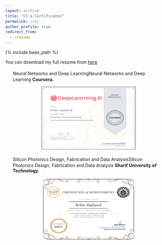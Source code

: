 ```yaml
---
layout: archive
title: "CV & Certificates"
permalink: /cv/
author_profile: true
redirect_from:
  - /resume
---
```


{% include base_path %}

You can download my full resume from [here](https://github.com/ErfanDejband/ErfanDejband.github.io/files/10553519/CV_Erfan_Dejband_latexe_.pdf)

<ul>
  <i class="fas fa-award" style="color:#FFD700;font-size:20px"></i>  Neural Networks and Deep LearningNeural Networks and Deep Learning <b> Coursera. </b>
  <p align="center">
  <img width="300" height="200" src="https://github.com/ErfanDejband/ErfanDejband.github.io/blob/master/images/Screenshot%202023-02-17%20130409.png?raw=true">
</p>
</ul>
<ul>
  <i class="fas fa-award" style="color:#FFD700;font-size:20px"></i> Silicon Photonics Design, Fabrication and Data AnalysisSilicon Photonics Design, Fabrication and Data Analysis <b> Sharif University of Technology. </b>
 
   <p align="center">
  <img width="300" height="200" src="https://github.com/ErfanDejband/ErfanDejband.github.io/blob/master/images/Screenshot%202023-02-17%20130357.png?raw=true">
</p>

</ul>
